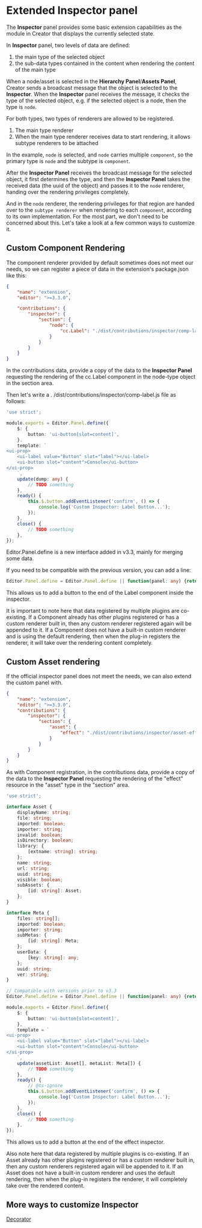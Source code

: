 # Extended Inspector panel

The **Inspector** panel provides some basic extension capabilities as the module in Creator that displays the currently selected state.

In **Inspector** panel, two levels of data are defined:

1. the main type of the selected object
2. the sub-data types contained in the content when rendering the content of the main type

When a node/asset is selected in the **Hierarchy Panel**/**Assets Panel**, Creator sends a broadcast message that the object is selected to the **Inspector**. When the **Inspector** panel receives the message, it checks the type of the selected object, e.g. if the selected object is a node, then the type is `node`.

For both types, two types of renderers are allowed to be registered.
1. The main type renderer
2. When the main type renderer receives data to start rendering, it allows subtype renderers to be attached

In the example, `node` is selected, and `node` carries multiple `component`, so the primary type is `node` and the subtype is `component`.

After the **Inspector Panel** receives the broadcast message for the selected object, it first determines the type, and then the **Inspector Panel** takes the received data (the uuid of the object) and passes it to the `node` renderer, handing over the rendering privileges completely.

And in the `node` renderer, the rendering privileges for that region are handed over to the `subtype renderer` when rendering to each `component`, according to its own implementation. For the most part, we don't need to be concerned about this. Let's take a look at a few common ways to customize it.

## Custom Component Rendering

The component renderer provided by default sometimes does not meet our needs, so we can register a piece of data in the extension's package.json like this:

```json
{
    "name": "extension",
    "editor": ">=3.3.0",

    "contributions": {
        "inspector": {
            "section": {
                "node": {
                    "cc.Label": "./dist/contributions/inspector/comp-label.js"
                }
            }
        }
    }
}
```

In the contributions data, provide a copy of the data to the **Inspector Panel** requesting the rendering of the cc.Label component in the node-type object in the section area.

Then let's write a . /dist/contributions/inspector/comp-label.js file as follows:

```typescript
'use strict';

module.exports = Editor.Panel.define({
    $: {
        button: 'ui-button[slot=content]',
    }.
    template: `
<ui-prop>
    <ui-label value="Button" slot="label"></ui-label>
    <ui-button slot="content">Console</ui-button>
</ui-prop>
    `,
    update(dump: any) {
        // TODO something
    },
    ready() {
        this.$.button.addEventListener('confirm', () => {
            console.log('Custom Inspector: Label Button...');
        });
    },
    close() {
        // TODO something
    },
});
```

Editor.Panel.define is a new interface added in v3.3, mainly for merging some data.

If you need to be compatible with the previous version, you can add a line:

```typescript
Editor.Panel.define = Editor.Panel.define || function(panel: any) {return panel;}
```

This allows us to add a button to the end of the Label component inside the inspector.

It is important to note here that data registered by multiple plugins are co-existing. If a Component already has other plugins registered or has a custom renderer built in, then any custom renderer registered again will be appended to it. If a Component does not have a built-in custom renderer and is using the default rendering, then when the plug-in registers the renderer, it will take over the rendering content completely.

## Custom Asset rendering

If the official inspector panel does not meet the needs, we can also extend the custom panel with.

```json
{
    "name": "extension",
    "editor": ">=3.3.0",
    "contributions": {
        "inspector": {
            "section": {
                "asset": {
                    "effect": "./dist/contributions/inspector/asset-effect.js"
                }
            }
        }
    }
}
```

As with Component registration, in the contributions data, provide a copy of the data to the **Inspector Panel** requesting the rendering of the "effect" resource in the "asset" type in the "section" area.

```typescript
'use strict';

interface Asset {
    displayName: string;
    file: string;
    imported: boolean;
    importer: string;
    invalid: boolean;
    isDirectory: boolean;
    library: {
        [extname: string]: string;
    };
    name: string;
    url: string;
    uuid: string;
    visible: boolean;
    subAssets: {
        [id: string]: Asset;
    };
}

interface Meta {
    files: string[];
    imported: boolean;
    importer: string;
    subMetas: {
        [id: string]: Meta;
    };
    userData: {
        [key: string]: any;
    };
    uuid: string;
    ver: string;
}

// Compatible with versions prior to v3.3
Editor.Panel.define = Editor.Panel.define || function(panel: any) {return panel;}

module.exports = Editor.Panel.define({
    $: {
        button: 'ui-button[slot=content]',
    },
    template = `
<ui-prop>
    <ui-label value="Button" slot="label"></ui-label>
    <ui-button slot="content">Console</ui-button>
</ui-prop>
    `,
    update(assetList: Asset[], metaList: Meta[]) {
        // TODO something
    },
    ready() {
        // @ts-ignore
        this.$.button.addEventListener('confirm', () => {
            console.log('Custom Inspector: Label Button...');
        });
    },
    close() {
        // TODO something
    },
});
```

This allows us to add a button at the end of the effect inspector.

Also note here that data registered by multiple plugins is co-existing. If an Asset already has other plugins registered or has a custom renderer built in, then any custom renderers registered again will be appended to it. If an Asset does not have a built-in custom renderer and uses the default rendering, then when the plug-in registers the renderer, it will completely take over the rendered content.

## More ways to customize Inspector

[Decorator](../../scripting/decorator.md)
